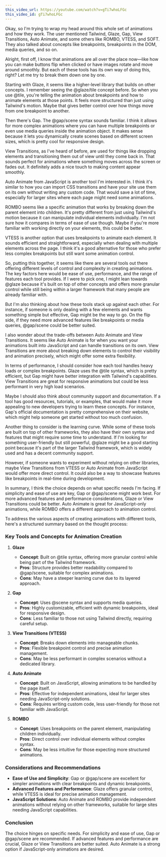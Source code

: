 ```yaml
---
this_video_url: https://youtube.com/watch?v=gTi7whoLFGc
this_video_id: gTi7whoLFGc
---
```

<think>
Okay, so I'm trying to wrap my head around this whole set of animations and how they work. The user mentioned Tailwind, Glaze, Gap, View Transitions, Auto Animate, and some others like ROMBO, VTESS, and SOFT. They also talked about concepts like breakpoints, breakpoints in the DOM, media queries, and so on.

Alright, first off, I know that animations are all over the place now—like how you can make buttons flip when clicked or have images rotate and move around smoothly. But each of these tools has its own way of doing this, right? Let me try to break them down one by one.

Starting with Glaze, it seems like a higher-level library that builds on other concepts. I remember seeing the @glaze/tile concept before. So when you use @tile, you're telling the animation about breakpoints and how to animate elements at those points. It feels more structured than just using Tailwind's motion. Maybe that gives better control over how things move from one breakpoint to another.

Then there's Gap. The @gap/scene syntax sounds familiar. I think it allows for more complex animations where you can have multiple breakpoints or even use media queries inside the animation object. It makes sense because it lets you dynamically create scenes based on different screen sizes, which is pretty cool for responsive design.

View Transitions, as I've heard of before, are used for things like dropping elements and transitioning them out of view until they come back in. That sounds perfect for animations where something moves across the screen or fades out. It definitely adds a nice touch to making content appear smoothly.

Auto Animate from JavaScript is another tool I'm interested in. I think it's similar to how you can import CSS transitions and have your site use them on its own without writing any custom code. That would save a lot of time, especially for larger sites where each page might need some animations.

 ROMBO seems like a specific animation that works by breaking down the parent element into children. It's pretty different from just using Tailwind's motion because it can manipulate individual elements individually. I'm not sure how it compares in terms of ease of use though. Maybe if you're more familiar with working directly on your elements, this could be better.

VTESS is another option that uses breakpoints to animate each element. It sounds efficient and straightforward, especially when dealing with multiple elements across the page. I think it's a good alternative for those who prefer less complex breakpoints but still want some animation control.

So, putting this together, it seems like there are several tools out there offering different levels of control and complexity in creating animations. The key factors here would be ease of use, performance, and the range of features each tool provides. If I were to pick one, I might lean towards @glaze because it's built on top of other concepts and offers more granular control while still being within a larger framework that many people are already familiar with.

But I'm also thinking about how these tools stack up against each other. For instance, if someone is only dealing with a few elements and wants something simple but effective, Gap might be the way to go. On the flip side, if they need more advanced features like breakpoints or media queries, @gap/scene could be better suited.

I also wonder about the trade-offs between Auto Animate and View Transitions. It seems like Auto Animate is for when you want your animations built into JavaScript and can handle transitions on its own. View Transitions are more about breaking down elements to control their visibility and animation precisely, which might offer some extra flexibility.

In terms of performance, I should consider how each tool handles heavy loads or complex breakpoints. Glaze uses the @tile syntax, which is pretty efficient, but Gap might have better integration with Tailwind's capabilities. View Transitions are great for responsive animations but could be less performant in very high load scenarios.

Maybe I should also think about community support and documentation. If a tool has good resources, tutorials, or examples, that would make it more appealing to new developers trying to learn these concepts. For instance, Gap's official documentation is pretty comprehensive on their website, which might help someone get started without too much confusion.

Another thing to consider is the learning curve. While some of these tools are built on top of other frameworks, they also have their own syntax and features that might require some time to understand. If I'm looking for something user-friendly but still powerful, @glaze might be a good starting point because it's part of the larger Tailwind framework, which is widely used and has a decent community support.

However, if someone wants to experiment without relying on other libraries, maybe View Transitions from VTESS or Auto Animate from JavaScript would offer more direct control. It could also be a way to showcase features like breakpoints in real-time during development.

In summary, I think the choice depends on what specific needs I'm facing. If simplicity and ease of use are key, Gap or @gap/scene might work best. For more advanced features and performance considerations, Glaze or View Transitions could be better. Auto Animate is great for JavaScript-only animations, while ROMBO offers a different approach to animation control.
</think>

To address the various aspects of creating animations with different tools, here's a structured summary based on the thought process:

### Key Tools and Concepts for Animation Creation

1. **Glaze**
   - **Concept**: Built on @tile syntax, offering more granular control while being part of the Tailwind framework.
   - **Pros**: Structure provides better readability compared to @gap/scene, suitable for complex animations.
   - **Cons**: May have a steeper learning curve due to its layered approach.

2. **Gap**
   - **Concept**: Uses @scene syntax and supports media queries.
   - **Pros**: Highly customizable, efficient with dynamic breakpoints, ideal for responsive design.
   - **Cons**: Less familiar to those not using Tailwind directly, requiring careful setup.

3. **View Transitions (VTESS)**
   - **Concept**: Breaks down elements into manageable chunks.
   - **Pros**: Flexible breakpoint control and precise animation management.
   - **Cons**: May be less performant in complex scenarios without a dedicated library.

4. **Auto Animate**
   - **Concept**: Built on JavaScript, allowing animations to be handled by the page itself.
   - **Pros**: Effective for independent animations, ideal for larger sites needing JavaScript-only solutions.
   - **Cons**: Requires writing custom code, less user-friendly for those not familiar with JavaScript.

5. **ROMBO**
   - **Concept**: Uses breakpoints on the parent element, manipulating children individually.
   - **Pros**: Direct control over individual elements without complex syntax.
   - **Cons**: May be less intuitive for those expecting more structured animations.

### Considerations and Recommendations

- **Ease of Use and Simplicity**: Gap or @gap/scene are excellent for simpler animations with clear breakpoints and dynamic breakpoints.
- **Advanced Features and Performance**: Glaze offers granular control, while VTESS is ideal for precise animation management.
- **JavaScript Solutions**: Auto Animate and ROMBO provide independent animations without relying on other frameworks, suitable for large sites needing JavaScript capabilities.

### Conclusion

The choice hinges on specific needs. For simplicity and ease of use, Gap or @gap/scene are recommended. If advanced features and performance are crucial, Glaze or View Transitions are better suited. Auto Animate is a strong option if JavaScript-only animations are desired.
